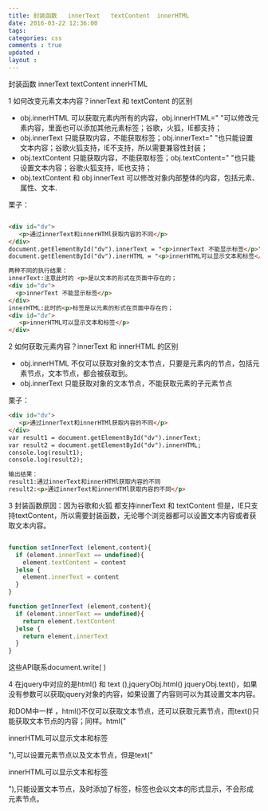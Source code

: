 ```yaml
---
title: 封装函数   innerText   textContent  innerHTML
date: 2016-03-22 12:36:00
tags: 
categories: css
comments : true 
updated : 
layout : 
---
```


封装函数   innerText   textContent  innerHTML 

1 如何改变元素文本内容？innerText   和 textContent 的区别

* obj.innerHTML  可以获取元素内所有的内容，obj.innerHTML="   "可以修改元素内容，里面也可以添加其他元素标签；谷歌，火狐，IE都支持；
* obj.innerText  只能获取内容，不能获取标签；obj.innerText="  "也只能设置文本内容；谷歌火狐支持，IE不支持，所以需要兼容性封装；
* obj.textContent 只能获取内容，不能获取标签；obj.textContent="  "也只能设置文本内容；谷歌火狐支持，IE也支持；
* obj.textContent  和  obj.innerText  可以修改对象内部整体的内容，包括元素、属性、文本.

栗子：

```html

<div id="dv">
   <p>通过innerText和innerHTMl获取内容的不同</p>
</div>
document.getElementById("dv").innerText = "<p>innerText 不能显示标签</p>";
document.getElementById("dv").inerHTML = "<p>innerHTML可以显示文本和标签</p>"

两种不同的执行结果：
innerText:注意此时的 <p>是以文本的形式在页面中存在的；
<div id="dv">
  <p>innerText 不能显示标签</p>
</div>
innerHTML:此时的<p>标签是以元素的形式在页面中存在的；
<div id="dv">
   <p>innerHTML可以显示文本和标签</p>
</div> 
```

2 如何获取元素内容？innerText  和 innerHTML 的区别

*  obj.innerHTML 不仅可以获取对象的文本节点，只要是元素内的节点，包括元素节点，文本节点，都会被获取到。
*  obj.innerText  只能获取对象的文本节点，不能获取元素的子元素节点

栗子：

```html
<div id="dv">
   <p>通过innerText和innerHTMl获取内容的不同</p>
</div>
var result1 = document.getElementById("dv").innerText;
var result2 = document.getElementById("dv").innerHTML;
console.log(result1);
console.log(result2);

输出结果：
result1:通过innerText和innerHTMl获取内容的不同
result2:<p>通过innerText和innerHTMl获取内容的不同</p>
```

3 封装函数原因：因为谷歌和火狐 都支持innerText   和 textContent  但是，IE只支持textContent，所以需要封装函数，无论哪个浏览器都可以设置文本内容或者获取文本内容。 

```javascript

function setInnerText (element,content){
  if (element.innerText == undefined){
    element.textContent = content 
  }else {
    element.innerText = content 
  }
}

function getInnerText (element,content){
  if (element.innerText == undefined){
    return element.textContent
  }else {
    return element.innerText 
  }
}
```

这些API联系document.write(  )

4 在jquery中对应的是html()  和  text (),jqueryObj.html()   jqueryObj.text()，如果没有参数可以获取jquery对象的内容，如果设置了内容则可以为其设置文本内容。

和DOM中一样  ，html()不仅可以获取文本节点，还可以获取元素节点，而text()只能获取文本节点的内容；同样。html("<p>innerHTML可以显示文本和标签</p>"),可以设置元素节点以及文本节点，但是text("<p>innerHTML可以显示文本和标签</p>"),只能设置文本节点，及时添加了标签，标签也会以文本的形式显示，不会形成元素节点。